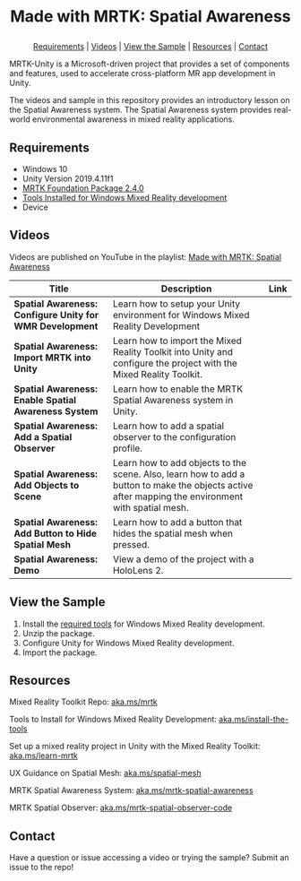 # <p align="center">Made with MRTK: Spatial Awareness</p>
<p align="center">
  <a href="https://github.com/aprilspeight/mrtk-spatial-awareness/blob/master/README.md#requirements">Requirements</a> |
  <a href="https://github.com/aprilspeight/mrtk-spatial-awareness/blob/master/README.md#videos">Videos</a> |
  <a href="https://github.com/aprilspeight/mrtk-spatial-awareness/blob/master/README.md#view-the-sample">View the Sample</a> | 
  <a href="https://github.com/aprilspeight/mrtk-spatial-awareness/blob/master/README.md#resources">Resources</a> | 
  <a href="https://github.com/aprilspeight/mrtk-spatial-awareness/blob/master/README.md#contact">Contact</a>
</p>

MRTK-Unity is a Microsoft-driven project that provides a set of components and features, used to accelerate cross-platform MR app development in Unity.

The videos and sample in this repository provides an introductory lesson on the Spatial Awareness system. The Spatial Awareness system provides real-world environmental awareness in mixed reality applications.

## Requirements

- Windows 10
- Unity Version 2019.4.11f1
- [MRTK Foundation Package 2.4.0](https://github.com/microsoft/MixedRealityToolkit-Unity/releases/tag/v2.4.0)
- [Tools Installed for Windows Mixed Reality development](https://docs.microsoft.com/en-us/windows/mixed-reality/develop/install-the-tools?tabs=unity)
- Device

## Videos

Videos are published on YouTube in the playlist: [Made with MRTK: Spatial Awareness](https://www.youtube.com/c/vogueandcode)

|  Title |  Description |  Link |
|---|---|---|
| **Spatial Awareness: Configure Unity for WMR Development**  | Learn how to setup your Unity environment for Windows Mixed Reality Development  |   |
| **Spatial Awareness: Import MRTK into Unity** |  Learn how to import the Mixed Reality Toolkit into Unity and configure the project with the Mixed Reality Toolkit. |   |
| **Spatial Awareness: Enable Spatial Awareness System**  | Learn how to enable the MRTK Spatial Awareness system in Unity.  |   |
| **Spatial Awareness: Add a Spatial Observer** | Learn how to add a spatial observer to the configuration profile.  |   |
| **Spatial Awareness: Add Objects to Scene**  | Learn how to add objects to the scene. Also, learn how to add a button to make the objects active after mapping the environment with spatial mesh.  |   |
| **Spatial Awareness: Add Button to Hide Spatial Mesh**  | Learn how to add a button that hides the spatial mesh when pressed.  |   |
| **Spatial Awareness: Demo**  |  View a demo of the project with a HoloLens 2. |   |

## View the Sample

1. Install the [required tools](https://aka.ms/install-the-tools) for Windows Mixed Reality development.
2. Unzip the package.
3. Configure Unity for Windows Mixed Reality development.
4. Import the package.

## Resources

Mixed Reality Toolkit Repo: [aka.ms/mrtk](https://aka.ms/mrtk)

Tools to Install for Windows Mixed Reality Development: [aka.ms/install-the-tools](https://aka.ms/install-the-tools)

Set up a mixed reality project in Unity with the Mixed Reality Toolkit: [aka.ms/learn-mrtk](https://aka.ms/learn-mrtk)

UX Guidance on Spatial Mesh: [aka.ms/spatial-mesh](https://aka.ms/spatial-mesh)

MRTK Spatial Awareness System: [aka.ms/mrtk-spatial-awareness](https://aka.ms/mrtk-spatial-awareness)

MRTK Spatial Observer: [aka.ms/mrtk-spatial-observer-code](https://aka.ms/mrtk-spatial-observer-code)

## Contact

Have a question or issue accessing a video or trying the sample? Submit an issue to the repo!
